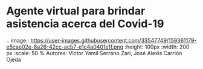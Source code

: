 # Agente virtual para brindar asistencia acerca del Covid-19



.. image:: https://user-images.githubusercontent.com/33547749/159361179-e5cae02e-8a26-42cc-acb7-e1c4a0401e1f.png
   :height: 100px
   :width: 200 px
   :scale: 50 %
Autores:
	Victor Yamil Serrano Zari,  José Alexis Carrión Ojeda
